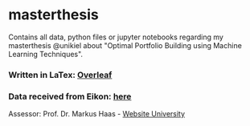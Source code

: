 # masterthesis
 Contains all data, python files or jupyter notebooks regarding my masterthesis @unikiel about "Optimal Portfolio Building using Machine Learning Techniques".


### Written in LaTex: [Overleaf](https://www.overleaf.com/project/637bca1952c129583c92deab)

### Data received from Eikon: [here](https://lms.uni-kiel.de/auth/RepositoryEntry/3848142914/CourseNode/102989436168552)

Assessor: Prof. Dr. Markus Haas - [Website University](https://www.qber.uni-kiel.de/de/team/markus-haas)